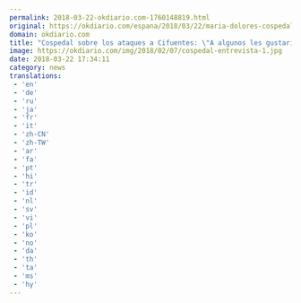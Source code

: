 ```yaml
---
permalink: 2018-03-22-okdiario.com-1760148819.html
original: https://okdiario.com/espana/2018/03/22/maria-dolores-cospedal-sobre-ataques-cifuentes-algunos-les-gustaria-conseguir-lo-que-no-logro-accidente-2006036
domain: okdiario.com
title: "Cospedal sobre los ataques a Cifuentes: \"A algunos les gustaría conseguir lo que no logró su accidente""
image: https://okdiario.com/img/2018/02/07/cospedal-entrevista-1.jpg
date: 2018-03-22 17:34:11
category: news
translations: 
 - 'en'
 - 'de'
 - 'ru'
 - 'ja'
 - 'fr'
 - 'it'
 - 'zh-CN'
 - 'zh-TW'
 - 'ar'
 - 'fa'
 - 'pt'
 - 'hi'
 - 'tr'
 - 'id'
 - 'nl'
 - 'sv'
 - 'vi'
 - 'pl'
 - 'ko'
 - 'no'
 - 'da'
 - 'th'
 - 'ta'
 - 'ms'
 - 'hy'
---
```


